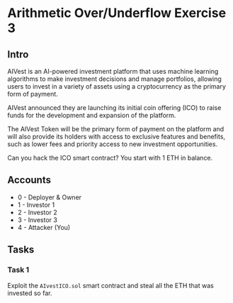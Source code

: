 # Arithmetic Over/Underflow Exercise 3

## Intro
AIVest is an AI-powered investment platform that uses machine learning algorithms to make investment decisions and manage portfolios, allowing users to invest in a variety of assets using a cryptocurrency as the primary form of payment.

AIVest announced they are launching its initial coin offering (ICO) to raise funds for the development and expansion of the platform.

The AIVest Token will be the primary form of payment on the platform and will also provide its holders with access to exclusive features and benefits, such as lower fees and priority access to new investment opportunities.

Can you hack the ICO smart contract?
You start with 1 ETH in balance.

## Accounts
* 0 - Deployer & Owner
* 1 - Investor 1
* 2 - Investor 2
* 3 - Investor 3
* 4 - Attacker (You)

## Tasks

### Task 1
Exploit the `AIvestICO.sol` smart contract and steal all the ETH that was invested so far.
